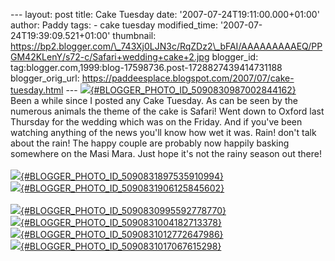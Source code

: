 \-\-- layout: post title: Cake Tuesday date:
\'2007-07-24T19:11:00.000+01:00\' author: Paddy tags: - cake tuesday
modified\_time: \'2007-07-24T19:39:09.521+01:00\' thumbnail:
https://bp2.blogger.com/\_743Xj0LJN3c/RqZDz2\_bFAI/AAAAAAAAAEQ/PPGM42KLenY/s72-c/Safari+wedding+cake+2.jpg
blogger\_id: tag:blogger.com,1999:blog-17598736.post-1728827439414731188
blogger\_orig\_url:
https://paddeesplace.blogspot.com/2007/07/cake-tuesday.html \-\--
[![](https://bp2.blogger.com/_743Xj0LJN3c/RqZDz2_bFAI/AAAAAAAAAEQ/PPGM42KLenY/s320/Safari+wedding+cake+2.jpg){#BLOGGER_PHOTO_ID_5090830987002844162}](https://bp2.blogger.com/_743Xj0LJN3c/RqZDz2_bFAI/AAAAAAAAAEQ/PPGM42KLenY/s1600-h/Safari+wedding+cake+2.jpg)\
Been a while since I posted any Cake Tuesday. As can be seen by the
numerous animals the theme of the cake is Safari! Went down to Oxford
last Thursday for the wedding which was on the Friday. And if you\'ve
been watching anything of the news you\'ll know how wet it was. Rain!
don\'t talk about the rain! The happy couple are probably now happily
basking somewhere on the Masi Mara. Just hope it\'s not the rainy season
out there!\
\
[![](https://bp2.blogger.com/_743Xj0LJN3c/RqZEo2_bFFI/AAAAAAAAAE4/p0sREcwoyxU/s320/Rhino.jpg){#BLOGGER_PHOTO_ID_5090831897535910994}](https://bp2.blogger.com/_743Xj0LJN3c/RqZEo2_bFFI/AAAAAAAAAE4/p0sREcwoyxU/s1600-h/Rhino.jpg)\
[![](https://bp0.blogger.com/_743Xj0LJN3c/RqZEpW_bFGI/AAAAAAAAAFA/HOBX_KXYiV8/s320/Warthog.jpg){#BLOGGER_PHOTO_ID_5090831906125845602}](https://bp0.blogger.com/_743Xj0LJN3c/RqZEpW_bFGI/AAAAAAAAAFA/HOBX_KXYiV8/s1600-h/Warthog.jpg)\
\
[![](https://bp0.blogger.com/_743Xj0LJN3c/RqZD0W_bFBI/AAAAAAAAAEY/lf0BDr6FKmI/s320/Cheetah.jpg){#BLOGGER_PHOTO_ID_5090830995592778770}](https://bp0.blogger.com/_743Xj0LJN3c/RqZD0W_bFBI/AAAAAAAAAEY/lf0BDr6FKmI/s1600-h/Cheetah.jpg)\
[![](https://bp2.blogger.com/_743Xj0LJN3c/RqZD02_bFCI/AAAAAAAAAEg/eKQHEOr132M/s320/Elephant.jpg){#BLOGGER_PHOTO_ID_5090831004182713378}](https://bp2.blogger.com/_743Xj0LJN3c/RqZD02_bFCI/AAAAAAAAAEg/eKQHEOr132M/s1600-h/Elephant.jpg)\
[![](https://bp0.blogger.com/_743Xj0LJN3c/RqZD1W_bFDI/AAAAAAAAAEo/tuh83q6rb8Q/s320/Lion.jpg){#BLOGGER_PHOTO_ID_5090831012772647986}](https://bp0.blogger.com/_743Xj0LJN3c/RqZD1W_bFDI/AAAAAAAAAEo/tuh83q6rb8Q/s1600-h/Lion.jpg)\
[![](https://bp1.blogger.com/_743Xj0LJN3c/RqZD1m_bFEI/AAAAAAAAAEw/bgKi62ucCL8/s320/Monkey.jpg){#BLOGGER_PHOTO_ID_5090831017067615298}](https://bp1.blogger.com/_743Xj0LJN3c/RqZD1m_bFEI/AAAAAAAAAEw/bgKi62ucCL8/s1600-h/Monkey.jpg)
